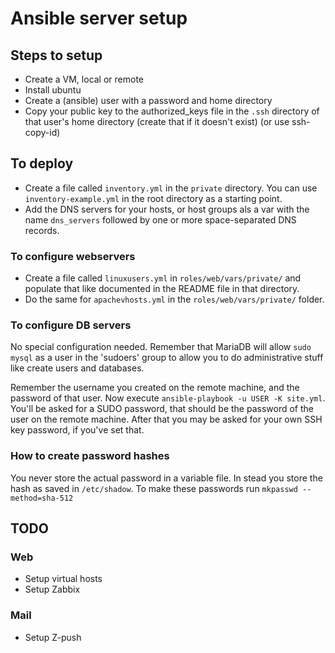 # Ansible server setup

## Steps to setup
- Create a VM, local or remote
- Install ubuntu
- Create a (ansible) user with a password and home directory
- Copy your public key to the authorized_keys file in the `.ssh` directory of that user's home directory (create that if it doesn't exist) (or use ssh-copy-id)

## To deploy

- Create a file called `inventory.yml` in the `private` directory. You can use `inventory-example.yml` in the root directory as a starting point.
- Add the DNS servers for your hosts, or host groups als a var with the name `dns_servers` followed by one or more space-separated DNS records.

### To configure webservers

- Create a file called `linuxusers.yml` in `roles/web/vars/private/` and populate that like documented in the README file in that directory.
- Do the same for `apachevhosts.yml` in the `roles/web/vars/private/` folder.

### To configure DB servers
No special configuration needed. Remember that MariaDB will allow `sudo mysql` as a user in the 'sudoers' group to allow you to do administrative stuff like create users and databases.



Remember the username you created on the remote machine, and the password of that user. Now execute `ansible-playbook -u USER -K site.yml`. 
You'll be asked for a SUDO password, that should be the password of the user on the remote machine. After that you may be asked for your own SSH key password, if you've set that.

### How to create password hashes

You never store the actual password in a variable file. In stead you store the hash as saved in `/etc/shadow`. To make these passwords run `mkpasswd --method=sha-512`

## TODO

### Web
- Setup virtual hosts
- Setup Zabbix
### Mail
- Setup Z-push
